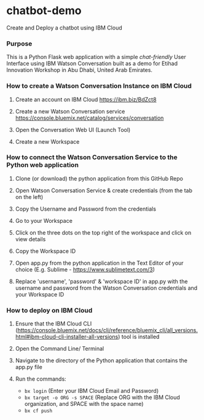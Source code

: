 # chatbot-demo
Create and Deploy a chatbot using IBM Cloud

### Purpose 
This is a Python Flask web application with a simple _chat-friendly_ User Interface using IBM Watson Conversation built as a demo for Etihad Innovation Workshop in Abu Dhabi, United Arab Emirates. 

### How to create a Watson Conversation Instance on IBM Cloud
1. Create an account on IBM Cloud 
https://ibm.biz/BdZct8

2. Create a new Watson Conversation service
https://console.bluemix.net/catalog/services/conversation
 
3. Open the Conversation Web UI (Launch Tool)

4. Create a new Workspace 


### How to connect the Watson Conversation Service to the Python web application

1. Clone (or download) the python application from this GitHub Repo

2. Open Watson Conversation Service & create credentials (from the tab on the left)

3. Copy the Username and Password from the credentials 

4. Go to your Workspace

5. Click on the three dots on the top right of the workspace and click on view details

6. Copy the Workspace ID

4. Open app.py from the python application in the Text Editor of your choice (E.g. Sublime - https://www.sublimetext.com/3)

5. Replace 'username', 'password' & 'workspace ID' in app.py with the username and password from the Watson Conversation credentials and your Workspace ID


### How to deploy on IBM Cloud

1. Ensure that the IBM Cloud CLI (https://console.bluemix.net/docs/cli/reference/bluemix_cli/all_versions.html#ibm-cloud-cli-installer-all-versions) tool is installed

2. Open the Command Line/ Terminal

3. Navigate to the directory of the Python application that contains the app.py file

4. Run the commands: 
	- `bx login` (Enter your IBM Cloud Email and Password)
	- `bx target -o ORG -s SPACE` (Replace ORG with the IBM Cloud organization, and SPACE with the space name)
	- `bx cf push` 